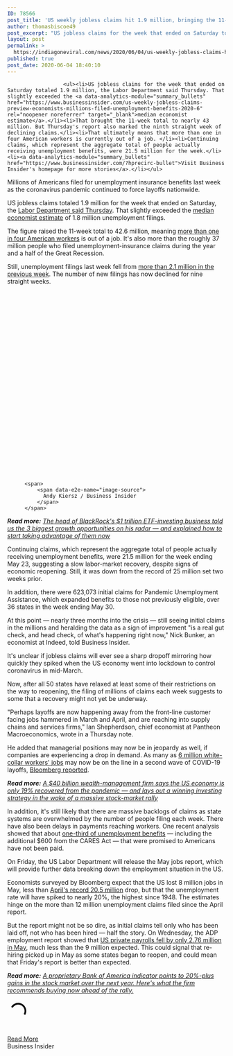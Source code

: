 ```yaml
---
ID: 78566
post_title: 'US weekly jobless claims hit 1.9 million, bringing the 11-week total to nearly 43 million &#8211; Business Insider'
author: thomasbiscoe49
post_excerpt: "US jobless claims for the week that ended on Saturday totaled 1.9 million, the Labor Department said Thursday. That slightly exceeded the median economist estimate.That brought the 11-week total to nearly 43 million. But Thursday's report also marked the ninth straight week of declining claims.That ultimately means that more than one in four American workers&hellip;"
layout: post
permalink: >
  https://indiagoneviral.com/news/2020/06/04/us-weekly-jobless-claims-hit-1-9-million-bringing-the-11-week-total-to-nearly-43-million-business-insider/78566/thomasbiscoe49/
published: true
post_date: 2020-06-04 18:40:10
---
```

<div data-piano-inline-content-wrapper="" id="piano-inline-content-wrapper">

                      <ul><li>US jobless claims for the week that ended on Saturday totaled 1.9 million, the Labor Department said Thursday. That slightly exceeded the <a data-analytics-module="summary_bullets" href="https://www.businessinsider.com/us-weekly-jobless-claims-preview-economists-millions-filed-unemployment-benefits-2020-6" rel="noopener noreferrer" target="_blank">median economist estimate</a>.</li><li>That brought the 11-week total to nearly 43 million. But Thursday's report also marked the ninth straight week of declining claims.</li><li>That ultimately means that more than one in four American workers is currently out of a job. </li><li>Continuing claims, which represent the aggregate total of people actually receiving unemployment benefits, were 21.5 million for the week.</li><li><a data-analytics-module="summary_bullets" href="https://www.businessinsider.com/?hprecirc-bullet">Visit Business Insider's homepage for more stories</a>.</li></ul>


<p>Millions of Americans filed for unemployment insurance benefits last week as the coronavirus pandemic continued to force layoffs nationwide.</p><p>US jobless claims totaled 1.9 million for the week that ended on Saturday, the <a data-analytics-module="body_link" href="https://www.dol.gov/ui/data.pdf" rel="noopener noreferrer" target="_blank">Labor Department said Thursday</a>. That slightly exceeded the <a data-analytics-module="body_link" href="https://www.businessinsider.com/us-jobless-claims-preview-economists-forecast-decline-million-unemployment-coronavirus-2020-5">median economist estimate</a> of 1.8 million unemployment filings.</p><p>The figure raised the 11-week total to 42.6 million, meaning <a data-analytics-module="body_link" href="https://www.businessinsider.com/unemployment-mounting-trump-lacks-clear-plan-revive-us-economy-stimulus-2020-6">more than one in four American workers</a> is out of a job. It's also more than the roughly 37 million people who filed unemployment-insurance claims during the year and a half of the Great Recession.</p><p>Still, unemployment filings last week fell from <a data-analytics-module="body_link" href="https://www.businessinsider.com/us-weekly-jobless-claims-unemployment-filings-recession-labor-market-coronavirus-2020-5">more than 2.1 million in the previous week</a>. The number of new filings has now declined for nine straight weeks.</p><p><figure data-e2e-name="image-figure-image" data-media-container="image" data-type="img"><a data-click-enlarge="" data-credit="Business Insider Intelligence" data-credit-href="" href="https://i.insider.com/5ed8eaf319182452e5616313">
      <p><img alt="initial claims wide 5 30 20" data-content-type="image/png" data-srcs="{"https://i.insider.com/5ed8eaf319182452e5616313":{"contentType":"image/png","aspectRatioW":1667,"aspectRatioH":834}}" src="data:image/svg+xml,%3Csvg xmlns='http://www.w3.org/2000/svg' viewBox='0 0 1 1'%3E%3C/svg%3E"></img>
  
  </p>    </a>

    <span>
        <span data-e2e-name="image-source">
          Andy Kiersz / Business Insider
        </span>
    </span>
</figure></p><p><em><strong>Read more:</strong> <a data-analytics-module="body_link" href="https://www.businessinsider.com/etf-investing-blackrock-ishares-head-investing-opportunities-advice-salim-ramji-2020-6" rel="noopener noreferrer" target="_blank">The head of BlackRock's $1 trillion ETF-investing business told us the 3 biggest growth opportunities on his radar — and explained how to start taking advantage of them now</a></em></p>



<p>Continuing claims, which represent the aggregate total of people actually receiving unemployment benefits, were 21.5 million for the week ending May 23, suggesting a slow labor-market recovery, despite signs of economic reopening. Still, it was down from the record of 25 million set two weeks prior.</p><p>In addition, there were 623,073 initial claims for Pandemic Unemployment Assistance, which expanded benefits to those not previously eligible, over 36 states in the week ending May 30.</p><p>At this point — nearly three months into the crisis — still seeing initial claims in the millions and heralding the data as a sign of improvement "is a real gut check, and head check, of what's happening right now," Nick Bunker, an economist at Indeed, told Business Insider. </p><p>It's unclear if jobless claims will ever see a sharp dropoff mirroring how quickly they spiked when the US economy went into lockdown to control coronavirus in mid-March.</p>



<p>Now, after all 50 states have relaxed at least some of their restrictions on the way to reopening, the filing of millions of claims each week suggests to some that a recovery might not yet be underway. </p><p>"Perhaps layoffs are now happening away from the front-line customer facing jobs hammered in March and April, and are reaching into supply chains and services firms," Ian Shepherdson, chief economist at Pantheon Macroeconomics, wrote in a Thursday note. </p><p>He added that managerial positions may now be in jeopardy as well, if companies are experiencing a drop in demand. As many as <a data-analytics-module="body_link" href="https://www.bloomberg.com/graphics/2020-how-many-more-jobs-will-be-lost/?sref=Zwwm81xn">6 million white-collar workers' jobs</a> may now be on the line in a second wave of COVID-19 layoffs, <a data-analytics-module="body_link" href="https://www.bloomberg.com/graphics/2020-how-many-more-jobs-will-be-lost/?sref=Zwwm81xn">Bloomberg reported</a>.</p><p><em><strong>Read more:</strong> <a data-analytics-module="body_link" href="https://www.businessinsider.com/how-to-invest-us-economy-reopening-market-strategy-from-glenmede-2020-6" rel="noopener noreferrer" target="_blank">A $40 billion wealth-management firm says the US economy is only 19% recovered from the pandemic — and lays out a winning investing strategy in the wake of a massive stock-market rally</a></em></p>



<p>In addition, it's still likely that there are massive backlogs of claims as state systems are overwhelmed by the number of people filing each week. There have also been delays in payments reaching workers. One recent analysis showed that about <a data-analytics-module="body_link" href="https://markets.businessinsider.com/news/stocks/unemployment-benefits-one-third-havent-been-paid-american-workers-coronavirus-2020-6-1029276489?utm_campaign=browser_notification&utm_source=desktop">one-third of unemployment benefits</a> — including the additional $600 from the CARES Act — that were promised to Americans have not been paid. </p><p>On Friday, the US Labor Department will release the May jobs report, which will provide further data breaking down the employment situation in the US. </p><p>Economists surveyed by Bloomberg expect that the US lost 8 million jobs in May, less than <a data-analytics-module="body_link" href="https://www.businessinsider.com/april-jobs-report-what-charts-say-us-labor-market-economy-2020-5">April's record 20.5 million</a> drop, but that the unemployment rate will have spiked to nearly 20%, the highest since 1948. The estimates hinge on the more than 12 million unemployment claims filed since the April report. </p><p>But the report might not be so dire, as initial claims tell only who has been laid off, not who has been hired — half the story. On Wednesday, the ADP employment report showed that <a data-analytics-module="body_link" href="https://www.businessinsider.com/us-private-payrolls-declined-million-may-less-expected-adp-jobs-2020-6">US private payrolls fell by only 2.76 million in May</a>, much less than the 9 million expected. This could signal that re-hiring picked up in May as some states began to reopen, and could mean that Friday's report is better than expected. </p>



<p><em><strong>Read more:</strong> <a data-analytics-module="body_link" href="https://www.businessinsider.com/stock-market-investing-what-to-buy-bank-of-america-indicator-2020-6" rel="noopener noreferrer" target="_blank">A proprietary Bank of America indicator points to 20%-plus gains in the stock market over the next year. Here's what the firm recommends buying now ahead of the rally.</a></em></p><section><p><svg aria-labelledby="title desc" height="50" role="img" space="preserve" style="enable-background:new 0 0 50 50;" version="1.1" viewbox="0 0 50 50" width="50" xmlns="http://www.w3.org/2000/svg"><title id="title">Loading</title><desc id="desc">Something is loading.</desc><path d="M43.935,25.145c0-10.318-8.364-18.683-18.683-18.683c-10.318,0-18.683,8.365-18.683,18.683h4.068c0-8.071,6.543-14.615,14.615-14.615c8.072,0,14.615,6.543,14.615,14.615H43.935z" fill="#111"><animatetransform attributename="transform" attributetype="xml" dur="0.6s" from="0 25 25" repeatcount="indefinite" to="360 25 25" type="rotate"></animatetransform></path></svg></p>

  
</section></div><br/><a href="http://www.businessinsider.com/us-weekly-jobless-claims-unemployment-filings-millions-layoffs-continue-coronavirus-2020-6" class="button purchase" rel="nofollow noopener noreferrer" target="_blank">Read More</a></br>Business Insider
